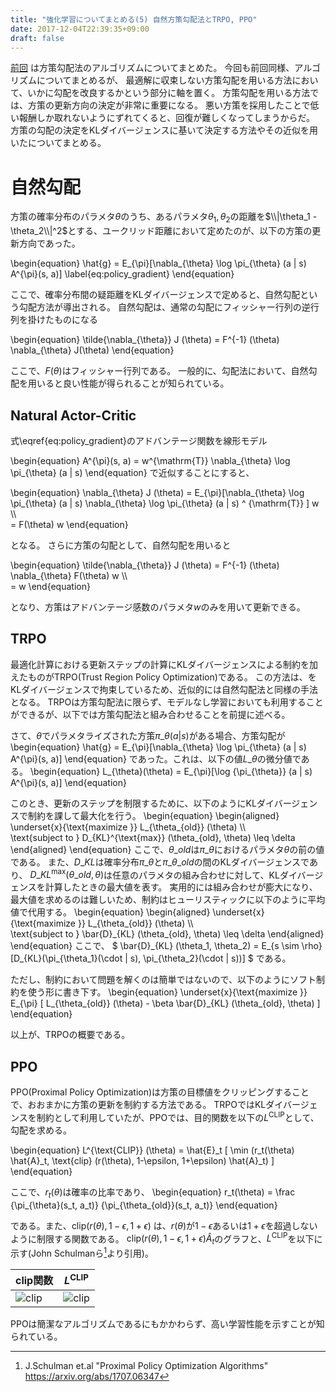 ```yaml
---
title: "強化学習についてまとめる(5) 自然方策勾配法とTRPO, PPO"
date: 2017-12-04T22:39:35+09:00
draft: false
---
```


[前回](../20171202-reinforcement-learning-policy-gradient-algorithm)
は方策勾配法のアルゴリズムについてまとめた。
今回も前回同様、アルゴリズムについてまとめるが、
最適解に収束しない方策勾配を用いる方法において、いかに勾配を改良するかという部分に軸を置く。
方策勾配を用いる方法では、方策の更新方向の決定が非常に重要になる。
悪い方策を採用したことで低い報酬しか取れないようにずれてくると、回復が難しくなってしまうからだ。
方策の勾配の決定をKLダイバージェンスに基いて決定する方法やその近似を用いたについてまとめる。

# 自然勾配
方策の確率分布のパラメタ$\theta$のうち、あるパラメタ$\theta_1, \theta_2$の距離を$\\|\theta_1 - \theta_2\\|^2$とする、ユークリッド距離において定めたのが、以下の方策の更新方向であった。

\begin{equation}
\hat{g} =
E\_{\pi}\[\nabla\_\{\theta\} \log \pi\_\{\theta\} (a | s) A^{\pi}(s, a)\]
\label{eq:policy_gradient}
\end{equation}

ここで、確率分布間の疑距離をKLダイバージェンスで定めると、自然勾配という勾配方法が導出される。
自然勾配は、通常の勾配にフィッシャー行列の逆行列を掛けたものになる

\begin{equation}
\tilde{\nabla\_{\theta}} J (\theta) = F^{-1} (\theta) \nabla\_{\theta} J(\theta)
\end{equation}

ここで、$F(\theta)$はフィッシャー行列である。
一般的に、勾配法において、自然勾配を用いると良い性能が得られることが知られている。

## Natural Actor-Critic
式\eqref{eq:policy_gradient}のアドバンテージ関数を線形モデル

\begin{equation}
A^{\pi}(s, a) = w^{\mathrm{T}} \nabla\_{\theta} \log \pi\_{\theta} (a | s)
\end{equation}
で近似することにすると、

\begin{equation}
\nabla\_{\theta} J (\theta) =
E\_{\pi}\[\nabla\_\{\theta\} \log \pi\_\{\theta\} (a | s)
\nabla\_\{\theta\} \log \pi\_\{\theta\} (a | s) ^ {\mathrm{T}} \]
w \\\\\
= F(\theta) w
\end{equation}

となる。
さらに方策の勾配として、自然勾配を用いると

\begin{equation}
\tilde{\nabla\_{\theta}} J (\theta) =
F^{-1} (\theta) \nabla\_{\theta} F(\theta) w \\\\\
= w
\end{equation}

となり、方策はアドバンテージ感数のパラメタ$w$のみを用いて更新できる。

## TRPO
最適化計算における更新ステップの計算にKLダイバージェンスによる制約を加えたものがTRPO(Trust Region Policy Optimization)である。
この方法は、をKLダイバージェンスで拘束しているため、近似的には自然勾配法と同様の手法となる。
TRPOは方策勾配法に限らず、モデルなし学習においても利用することができるが、以下では方策勾配法と組み合わせることを前提に述べる。

さて、$\theta$でパラメタライズされた方策$\pi\_{\theta}(a|s)$がある場合、方策勾配が
\begin{equation}
\hat{g} =
E\_{\pi}\[\nabla\_\{\theta\} \log \pi\_\{\theta\} (a | s) A^{\pi}(s, a)\]
\end{equation}
であった。これは、以下の値$L\_{\theta}$の微分値である。
\begin{equation}
L\_{\theta}(\theta) =
E\_{\pi}\[\log {\pi\_{\theta}\} (a | s) A^{\pi}(s, a)\]
\end{equation}

このとき、更新のステップを制限するために、以下のようにKLダイバージェンスで制約を課して最大化を行う。
\begin{equation}
\begin{aligned}
\underset{x}{\text{maximize }}
L\_{\theta\_{old}} (\theta) \\\\\
\text{subject to }
D\_{KL}^{\text{max}} (\theta\_{old}, \theta) \leq \delta
\end{aligned}
\end{equation}
ここで、$\theta\_{old}$は$\pi\_{\theta}$におけるパラメタ$\theta$の前の値である。
また、$D\_{KL}$は確率分布$\pi\_{\theta}$と$\pi\_{\theta\_{old}}$の間のKLダイバージェンスであり、
$D\_{KL}^{\text{max}} (\theta\_{old}, \theta)$は任意のパラメタの組み合わせに対して、KLダイバージェンスを計算したときの最大値を表す。
実用的には組み合わせが膨大になり、最大値を求めるのは難しいため、制約はヒューリスティックに以下のように平均値で代用する。
\begin{equation}
\begin{aligned}
\underset{x}{\text{maximize }}
L\_{\theta\_{old}} (\theta) \\\\\
\text{subject to }
\bar{D}\_{KL} (\theta\_{old}, \theta) \leq \delta
\end{aligned}
\end{equation}
ここで、
$
\bar{D}\_{KL} (\theta\_1, \theta\_2) =
E\_{s \sim \rho} [D\_{KL}(\pi\_{\theta\_1}(\cdot | s), \pi\_{\theta\_2}(\cdot | s))]
$
である。

ただし、制約において問題を解くのは簡単ではないので、以下のようにソフト制約を使う形に書き下す。
\begin{equation}
\underset{x}{\text{maximize }}
E\_{\pi} \[ L\_{\theta\_{old}} (\theta) - \beta \bar{D}\_{KL} (\theta\_{old}, \theta) \]
\end{equation}

以上が、TRPOの概要である。

## PPO
PPO(Proximal Policy Optimization)は方策の目標値をクリッピングすることで、おおまかに方策の更新を制約する方法である。
TRPOではKLダイバージェンスを制約として利用していたが、PPOでは、目的関数を以下の$L^{\text{CLIP}}$として、勾配を求める。

\begin{equation}
L^{\text{CLIP}} (\theta) = \hat{E}_t \[ \min (r_t(\theta) \hat{A}_t, \text{clip} (r(\theta), 1-\epsilon, 1+\epsilon) \hat{A}_t) \]
\end{equation}

ここで、$r_t(\theta)$は確率の比率であり、
\begin{equation}
r_t(\theta) =
\frac
{\pi\_{\theta}(s_t, a_t)}
{\pi\_{\theta\_{old}}(s_t, a_t)}
\end{equation}

である。また、$\text{clip} (r(\theta), 1-\epsilon, 1+\epsilon)$ は、$r(\theta)$が$1-\epsilon$あるいは$1+\epsilon$を超過しないように制限する関数である。
$\text{clip} (r(\theta), 1-\epsilon, 1+\epsilon) \hat{A}_t$のグラフと、$L^{\text{CLIP}}$を以下に示す(John Schulmanら[^3]より引用)。

|clip関数|$L^{\text{CLIP}}$|
|---|---|
|![clip](/images/2017/12/clip.png)|![clip](/images/2017/12/clips.png)|

PPOは簡潔なアルゴリズムであるにもかかわらず、高い学習性能を示すことが知られている。

[^3]: J.Schulman et.al "Proximal Policy Optimization Algorithms" https://arxiv.org/abs/1707.06347
